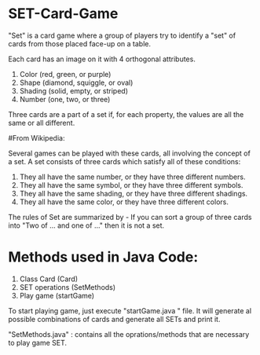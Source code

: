 # SET-Card-Game
"Set" is a card game where a group of players try to identify a "set" of cards from those placed face-up on a table.


Each card has an image on it with 4 orthogonal attributes.

1. Color (red, green, or purple)
2. Shape (diamond, squiggle, or oval)
3. Shading (solid, empty, or striped)
4. Number (one, two, or three)
 
Three cards are a part of a set if, for each property, the values are all the same or all different.


#From Wikipedia:

Several games can be played with these cards, all involving the concept of a set. A set consists of three cards which satisfy all of these conditions:

1. They all have the same number, or they have three different numbers.
2. They all have the same symbol, or they have three different symbols.
3. They all have the same shading, or they have three different shadings.
4. They all have the same color, or they have three different colors.

 The rules of Set are summarized by - If you can sort a group of three cards into "Two of ... and one of ..." then it is not a set.

# Methods used in Java Code:
1. Class Card     (Card)
2. SET operations (SetMethods)
3. Play game       (startGame)


To start playing game, just execute  "startGame.java "  file. It will generate al possible
combinations of cards and generate all SETs and print it.

"SetMethods.java" : contains all the oprations/methods that are necessary to play game SET.

